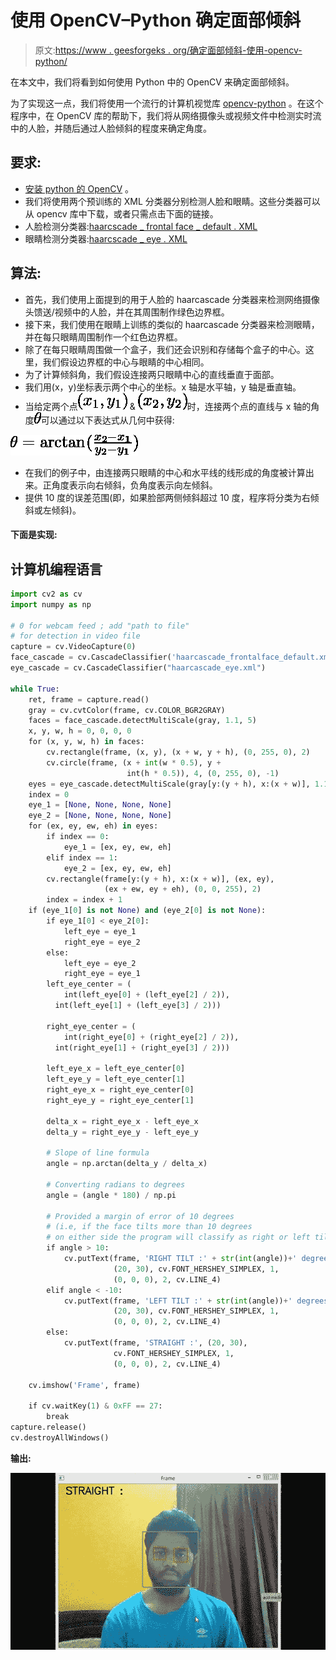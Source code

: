 # 使用 OpenCV–Python 确定面部倾斜

> 原文:[https://www . geesforgeks . org/确定面部倾斜-使用-opencv-python/](https://www.geeksforgeeks.org/determine-the-face-tilt-using-opencv-python/)

在本文中，我们将看到如何使用 Python 中的 OpenCV 来确定面部倾斜。

为了实现这一点，我们将使用一个流行的计算机视觉库 [opencv-python](https://www.geeksforgeeks.org/opencv-python-tutorial/) 。在这个程序中，在 OpenCV 库的帮助下，我们将从网络摄像头或视频文件中检测实时流中的人脸，并随后通过人脸倾斜的程度来确定角度。

## **要求:**

*   [安装 python 的 OpenCV](https://www.geeksforgeeks.org/how-to-install-opencv-for-python-in-windows/) 。
*   我们将使用两个预训练的 XML 分类器分别检测人脸和眼睛。这些分类器可以从 opencv 库中下载，或者只需点击下面的链接。
*   人脸检测分类器:[haarcscade _ frontal face _ default . XML](https://drive.google.com/file/d/15tK4N1O0-H7hsykNOg0g3zCzasERhjAa/view?usp=sharing)
*   眼睛检测分类器:[haarcscade _ eye . XML](https://drive.google.com/file/d/1LomiNJxNeNJ6W5KIH8GaeuhlJwvnqtTw/view?usp=sharing)

## **算法:**

*   首先，我们使用上面提到的用于人脸的 haarcascade 分类器来检测网络摄像头馈送/视频中的人脸，并在其周围制作绿色边界框。
*   接下来，我们使用在眼睛上训练的类似的 haarcascade 分类器来检测眼睛，并在每只眼睛周围制作一个红色边界框。
*   除了在每只眼睛周围做一个盒子，我们还会识别和存储每个盒子的中心。这里，我们假设边界框的中心与眼睛的中心相同。
*   为了计算倾斜角，我们假设连接两只眼睛中心的直线垂直于面部。
*   我们用(x，y)坐标表示两个中心的坐标。x 轴是水平轴，y 轴是垂直轴。
*   当给定两个点![(x_{1}, y_{1})      ](img/6f64920dbb7da6c5ec0f97e7e5e4c8fe.png "Rendered by QuickLaTeX.com") & ![(x_{2},y_{2})      ](img/5e405b46f4dce13fc444dbfd5138f832.png "Rendered by QuickLaTeX.com")时，连接两个点的直线与 x 轴的角度![\theta      ](img/38c9d57a2b43a50c83fcecc52769c179.png "Rendered by QuickLaTeX.com")可以通过以下表达式从几何中获得:

![\theta = \arctan(\frac{x_2 - x_1}{y_2 - y_1})](img/5be7c9814cbae71d5e846934c6c3a7eb.png "Rendered by QuickLaTeX.com")

*   在我们的例子中，由连接两只眼睛的中心和水平线的线形成的角度被计算出来。正角度表示向右倾斜，负角度表示向左倾斜。
*   提供 10 度的误差范围(即，如果脸部两侧倾斜超过 10 度，程序将分类为右倾斜或左倾斜)。

#### 下面是实现:

## 计算机编程语言

```py
import cv2 as cv
import numpy as np

# 0 for webcam feed ; add "path to file"
# for detection in video file
capture = cv.VideoCapture(0)
face_cascade = cv.CascadeClassifier('haarcascade_frontalface_default.xml')
eye_cascade = cv.CascadeClassifier("haarcascade_eye.xml")

while True:
    ret, frame = capture.read()
    gray = cv.cvtColor(frame, cv.COLOR_BGR2GRAY)
    faces = face_cascade.detectMultiScale(gray, 1.1, 5)
    x, y, w, h = 0, 0, 0, 0
    for (x, y, w, h) in faces:
        cv.rectangle(frame, (x, y), (x + w, y + h), (0, 255, 0), 2)
        cv.circle(frame, (x + int(w * 0.5), y +
                          int(h * 0.5)), 4, (0, 255, 0), -1)
    eyes = eye_cascade.detectMultiScale(gray[y:(y + h), x:(x + w)], 1.1, 4)
    index = 0
    eye_1 = [None, None, None, None]
    eye_2 = [None, None, None, None]
    for (ex, ey, ew, eh) in eyes:
        if index == 0:
            eye_1 = [ex, ey, ew, eh]
        elif index == 1:
            eye_2 = [ex, ey, ew, eh]
        cv.rectangle(frame[y:(y + h), x:(x + w)], (ex, ey),
                     (ex + ew, ey + eh), (0, 0, 255), 2)
        index = index + 1
    if (eye_1[0] is not None) and (eye_2[0] is not None):
        if eye_1[0] < eye_2[0]:
            left_eye = eye_1
            right_eye = eye_2
        else:
            left_eye = eye_2
            right_eye = eye_1
        left_eye_center = (
            int(left_eye[0] + (left_eye[2] / 2)),
          int(left_eye[1] + (left_eye[3] / 2)))

        right_eye_center = (
            int(right_eye[0] + (right_eye[2] / 2)),
          int(right_eye[1] + (right_eye[3] / 2)))

        left_eye_x = left_eye_center[0]
        left_eye_y = left_eye_center[1]
        right_eye_x = right_eye_center[0]
        right_eye_y = right_eye_center[1]

        delta_x = right_eye_x - left_eye_x
        delta_y = right_eye_y - left_eye_y

        # Slope of line formula
        angle = np.arctan(delta_y / delta_x) 

        # Converting radians to degrees
        angle = (angle * 180) / np.pi 

        # Provided a margin of error of 10 degrees
        # (i.e, if the face tilts more than 10 degrees
        # on either side the program will classify as right or left tilt)
        if angle > 10:
            cv.putText(frame, 'RIGHT TILT :' + str(int(angle))+' degrees',
                       (20, 30), cv.FONT_HERSHEY_SIMPLEX, 1,
                       (0, 0, 0), 2, cv.LINE_4)
        elif angle < -10:
            cv.putText(frame, 'LEFT TILT :' + str(int(angle))+' degrees',
                       (20, 30), cv.FONT_HERSHEY_SIMPLEX, 1,
                       (0, 0, 0), 2, cv.LINE_4)
        else:
            cv.putText(frame, 'STRAIGHT :', (20, 30),
                       cv.FONT_HERSHEY_SIMPLEX, 1,
                       (0, 0, 0), 2, cv.LINE_4)

    cv.imshow('Frame', frame)

    if cv.waitKey(1) & 0xFF == 27:
        break
capture.release()
cv.destroyAllWindows()
```

**输出:**

![](img/128c589531248fc877305a6e0b2a5577.png)